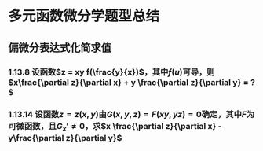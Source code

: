 # 多元函数微分学题型总结

## 偏微分表达式化简求值

### 1.13.8 设函数$z = xy f(\frac{y}{x})$，其中$f(u)$可导，则$x\frac{\partial z}{\partial x} + y \frac{\partial z}{\partial y} = ?$

### 1.13.14 设函数$z = z(x,y)$由$G(x,y,z) = F(xy,yz) = 0$确定，其中$F$为可微函数，且$G_x' \neq 0$，求$x \frac{\partial z}{\partial x} - y\frac{\partial z}{\partial y}$